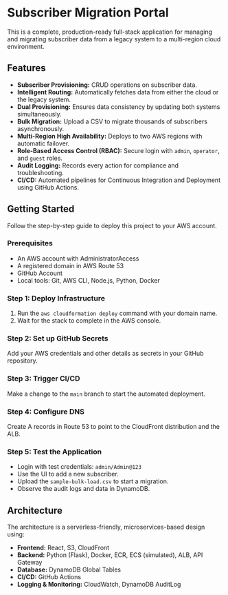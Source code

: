 # Subscriber Migration Portal

This is a complete, production-ready full-stack application for managing and migrating subscriber data from a legacy system to a multi-region cloud environment. 

## Features

- **Subscriber Provisioning:** CRUD operations on subscriber data.
- **Intelligent Routing:** Automatically fetches data from either the cloud or the legacy system.
- **Dual Provisioning:** Ensures data consistency by updating both systems simultaneously.
- **Bulk Migration:** Upload a CSV to migrate thousands of subscribers asynchronously.
- **Multi-Region High Availability:** Deploys to two AWS regions with automatic failover.
- **Role-Based Access Control (RBAC):** Secure login with `admin`, `operator`, and `guest` roles.
- **Audit Logging:** Records every action for compliance and troubleshooting.
- **CI/CD:** Automated pipelines for Continuous Integration and Deployment using GitHub Actions.

## Getting Started

Follow the step-by-step guide to deploy this project to your AWS account.

### Prerequisites

- An AWS account with AdministratorAccess
- A registered domain in AWS Route 53
- GitHub Account
- Local tools: Git, AWS CLI, Node.js, Python, Docker

### Step 1: Deploy Infrastructure

1.  Run the `aws cloudformation deploy` command with your domain name.
2.  Wait for the stack to complete in the AWS console.

### Step 2: Set up GitHub Secrets

Add your AWS credentials and other details as secrets in your GitHub repository.

### Step 3: Trigger CI/CD

Make a change to the `main` branch to start the automated deployment.

### Step 4: Configure DNS

Create A records in Route 53 to point to the CloudFront distribution and the ALB.

### Step 5: Test the Application

- Login with test credentials: `admin/Admin@123`
- Use the UI to add a new subscriber.
- Upload the `sample-bulk-load.csv` to start a migration.
- Observe the audit logs and data in DynamoDB.

## Architecture

The architecture is a serverless-friendly, microservices-based design using:
- **Frontend:** React, S3, CloudFront
- **Backend:** Python (Flask), Docker, ECR, ECS (simulated), ALB, API Gateway
- **Database:** DynamoDB Global Tables
- **CI/CD:** GitHub Actions
- **Logging & Monitoring:** CloudWatch, DynamoDB AuditLog
